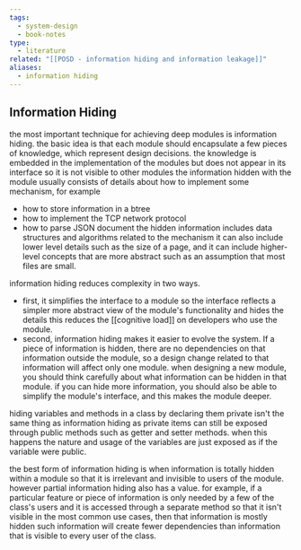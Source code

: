 ```yaml
---
tags:
  - system-design
  - book-notes
type:
  - literature
related: "[[POSD - information hiding and information leakage]]"
aliases:
  - information hiding
---
```

## Information Hiding 

the most important technique for achieving deep modules is information hiding. the basic idea is that each module should encapsulate a few pieces of knowledge, which represent design decisions. the knowledge is embedded in the implementation of the modules but does not appear in its interface so it is not visible to other modules the information hidden with the module usually consists of details about how to implement some mechanism, for example
- how to store information in a btree
- how to implement the TCP network protocol
- how to parse JSON document
the hidden information includes data structures and algorithms related to the mechanism it can also include lower level details such as the size of a page, and it can include higher-level concepts that are more abstract such as an assumption that most files are small.

information hiding reduces complexity in two ways.
- first, it simplifies the interface to a module so the interface reflects a simpler more abstract view of the module's functionality and hides the details this reduces the [[cognitive load]] on developers who use the module.
- second, information hiding makes it easier to evolve the system. If a piece of information is hidden, there are no dependencies on that information outside the module, so a design change related to that information will affect only one module.
when designing a new module, you should think carefully about what information can be hidden in that module. if you can hide more information, you should also be able to simplify the module's interface, and this makes the module deeper.

hiding variables and methods in a class by declaring them private isn't the same thing as information hiding as private items can still be exposed through public methods such as getter and setter methods. when this happens the nature and usage of the variables are just exposed as if the variable were public.

the best form of information hiding is when information is totally hidden within a module so that it is irrelevant and invisible to users of the module. however partial information hiding also has a value. for example, if a particular feature or piece of information is only needed by a few of the class's users and it is accessed through a separate method so that it isn't visible in the most common use cases, then that information is mostly hidden such information will create fewer dependencies than information that is visible to every user of the class.

